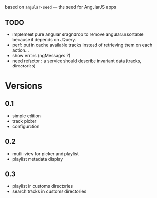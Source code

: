 based on `angular-seed` — the seed for AngularJS apps
## TODO
 - implement pure angular dragndrop to remove angular.ui.sortable because it depends on JQuery.
 - perf: put in cache available tracks instead of retrieving them on each action...
 - show errors (ngMessages ?)
 - need refactor : a service should describe invariant data (tracks, directories)

# Versions
## 0.1
 - simple edition
 - track picker
 - configuration

## 0.2
 - mutli-view for picker and playlist
 - playlist metadata display

## 0.3
 - playlist in customs directories
 - search tracks in customs directories